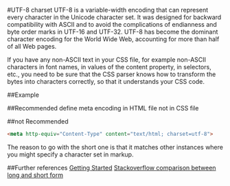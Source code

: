 #UTF-8 charset
UTF-8 is a variable-width encoding that can represent every character in the Unicode character set. It was designed for backward compatibility with ASCII and to avoid the complications of endianness and byte order marks in UTF-16 and UTF-32. UTF-8 has become the dominant character encoding for the World Wide Web, accounting for more than half of all Web pages. 

If you have any non-ASCII text in your CSS file, for example non-ASCII characters in font names, in values of the content property, in selectors, etc., you need to be sure that the CSS parser knows how to transform the bytes into characters correctly, so that it understands your CSS code.

##Example
<meta charset="utf-8">

##Recommended
define meta encoding in HTML file not in CSS file

##not Recommended
```html
<meta http-equiv="Content-Type" content="text/html; charset=utf-8">
```
The reason to go with the short one is that it matches other instances where you might specify a character set in markup.

##Further references
[Getting Started](http://www.w3.org/International/getting-started/characters)
[Stackoverflow comparison between long and short form](http://stackoverflow.com/questions/4696499/meta-charset-utf-8-vs-meta-http-equiv-content-type)

